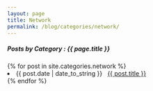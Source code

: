 ```yaml
---
layout: page
title: Network
permalink: /blog/categories/network/
---
```


<h5> Posts by Category : {{ page.title }} </h5>

<div class="card">
{% for post in site.categories.network %}
 <li class="category-posts"><span>{{ post.date | date_to_string }}</span> &nbsp; <a href="{{ post.url }}">{{ post.title }}</a></li>
{% endfor %}
</div>